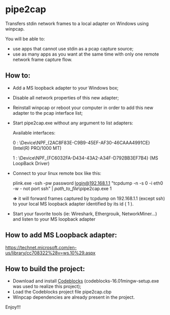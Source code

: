 # pipe2cap
Transfers stdin network frames to a local adapter on Windows using winpcap.

You will be able to:
- use apps that cannot use stdin as a pcap capture source;
- use as many apps as you want at the same time with only one remote network frame capture flow.

## How to:
- Add a MS loopback adapter to your Windows box;
- Disable all network properties of this new adapter;
- Reinstall winpcap or reboot your computer in order to add this new adapter to the pcap interface list;
- Start pipe2cap.exe without any argument to list adapters:

  Available interfaces:
  
  0 : \Device\NPF_{2AC8F83E-C9B9-45EF-AF30-46CAAA4991CE} (Intel(R) PRO/1000 MT)
  
  1 : \Device\NPF_{FC6032FA-D434-43A2-A34F-D792BB3EF7B4} (MS LoopBack Driver)

- Connect to your linux remote box like this:

  plink.exe -ssh -pw password login@192.168.1.1 "tcpdump -n -s 0 -i eth0 -w - not port ssh" | *path_to_file*\pipe2cap.exe 1

  **=>** it will forward frames captured by tcpdump on 192.168.1.1 (except ssh) to your local MS loopback adapter identified by its id ( 1 ).
- Start your favorite tools (ie: Wireshark, Ethergrouik, NetworkMiner...) and listen to your MS loopback adapter 

## How to add MS Loopback adapter:
https://technet.microsoft.com/en-us/library/cc708322%28v=ws.10%29.aspx

## How to build the project:
- Download and install [Codeblocks](http://www.codeblocks.org/downloads) (codeblocks-16.01mingw-setup.exe was used to realize this project);
- Load the Codeblocks project file pipe2cap.cbp
- Winpcap dependencies are already present in the project.
 

Enjoy!!!
